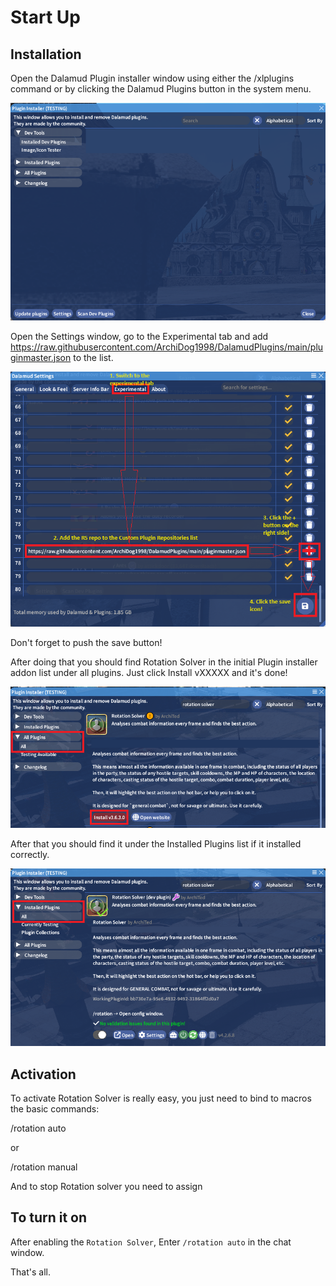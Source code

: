 # Start Up

## Installation
Open the Dalamud Plugin installer window using either the /xlplugins command or by clicking the Dalamud Plugins button in the system menu.

<img src='./start_up1.png'>

Open the Settings window, go to the Experimental tab and add https://raw.githubusercontent.com/ArchiDog1998/DalamudPlugins/main/pluginmaster.json to the list.

<img src='./start_up2.png'>

Don't forget to push the save button!

After doing that you should find Rotation Solver in the initial Plugin installer addon list under all plugins. Just click Install vXXXXX and it's done!

<img src='./start_up3.png'>

After that you should find it under the Installed Plugins list if it installed correctly.

<img src='./start_up4.png'>

## Activation

To activate Rotation Solver is really easy, you just need to bind to macros the basic commands:

/rotation auto

or

/rotation manual

And to stop Rotation solver you need to assign

## To turn it on

After enabling the `Rotation Solver`, Enter `/rotation auto` in the chat window.

That's all.
